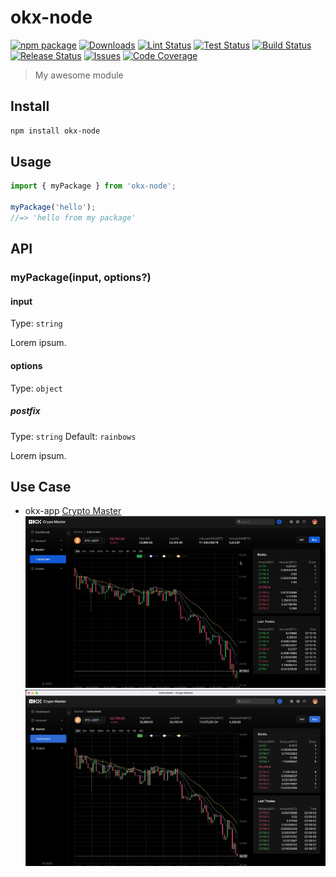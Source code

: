# okx-node

[![npm package][npm-img]][npm-url]
[![Downloads][downloads-img]][downloads-url]
[![Lint Status][lint-img]][lint-url]
[![Test Status][test-img]][test-url]
[![Build Status][build-img]][build-url]
[![Release Status][release-img]][release-url]
[![Issues][issues-img]][issues-url]
[![Code Coverage][codecov-img]][codecov-url]

> My awesome module

## Install

```bash
npm install okx-node
```

## Usage

```ts
import { myPackage } from 'okx-node';

myPackage('hello');
//=> 'hello from my package'
```

## API

### myPackage(input, options?)

#### input

Type: `string`

Lorem ipsum.

#### options

Type: `object`

##### postfix

Type: `string`
Default: `rainbows`

Lorem ipsum.

## Use Case

- okx-app [Crypto Master](./packages/okx-app/README.md)
  ![screenshot](./asset/screenshot.gif)
  ![snapshot](./asset/snapshot.png)

<!--badge-variables-->

[lint-img]: https://github.com/hsuehic/okx-node/actions/workflows/lint.yaml/badge.svg
[lint-url]: https://github.com/hsuehic/okx-node/workflows/lint.yaml
[test-img]: https://github.com/hsuehic/okx-node/actions/workflows/test.yaml/badge.svg
[test-url]: https://github.com/hsuehic/okx-node/workflows/test.yaml
[build-img]: https://github.com/hsuehic/okx-node/actions/workflows/build.yaml/badge.svg
[build-url]: https://github.com/hsuehic/okx-node/workflows/build.yaml
[release-img]: https://github.com/hsuehic/okx-node/actions/workflows/release.yaml/badge.svg
[release-url]: https://github.com/hsuehic/okx-node/workflows/release.yaml
[downloads-img]: https://img.shields.io/npm/dt/okx-node
[downloads-url]: https://www.npmtrends.com/okx-node
[npm-img]: https://img.shields.io/npm/v/okx-node
[npm-url]: https://www.npmjs.com/package/okx-node
[issues-img]: https://img.shields.io/github/issues/hsuehic/okx-node
[issues-url]: https://github.com/hsuehic/okx-node/issues
[codecov-img]: https://codecov.io/gh/hsuehic/okx-node/branch/main/graph/badge.svg
[codecov-url]: https://codecov.io/gh/hsuehic/okx-node

<!--badge-variables-->
